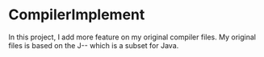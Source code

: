 # CompilerImplement
In this project, I add more feature on my original compiler files. My original files is based on the J-- which is a subset for Java.
